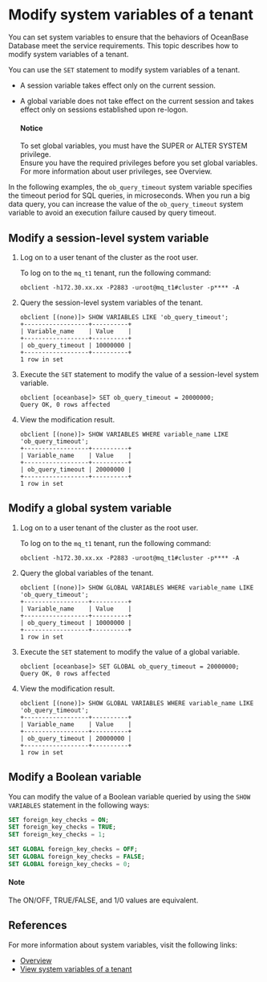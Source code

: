 # Modify system variables of a tenant

You can set system variables to ensure that the behaviors of OceanBase Database meet the service requirements. This topic describes how to modify system variables of a tenant.

You can use the `SET` statement to modify system variables of a tenant.

* A session variable takes effect only on the current session.
* A global variable does not take effect on the current session and takes effect only on sessions established upon re-logon.

  <main id="notice" type='notice'>
   <h4>Notice</h4>
   <p>To set global variables, you must have the SUPER or ALTER SYSTEM privilege. </br>Ensure you have the required privileges before you set global variables. For more information about user privileges, see <a xref="../../../7.reference/2.administrator-guide/2.basic-database-management/4.manage-tenants/5.manage-users-and-permissions/1.users-and-permissions/1.users-and-their-permissions.md">Overview</a>. </p>
  </main>

In the following examples, the `ob_query_timeout` system variable specifies the timeout period for SQL queries, in microseconds. When you run a big data query, you can increase the value of the `ob_query_timeout` system variable to avoid an execution failure caused by query timeout.

## Modify a session-level system variable

1. Log on to a user tenant of the cluster as the root user.

   To log on to the `mq_t1` tenant, run the following command:

   ```shell
   obclient -h172.30.xx.xx -P2883 -uroot@mq_t1#cluster -p**** -A
   ```

2. Query the session-level system variables of the tenant.

   ```shell
   obclient [(none)]> SHOW VARIABLES LIKE 'ob_query_timeout';
   +------------------+----------+
   | Variable_name    | Value    |
   +------------------+----------+
   | ob_query_timeout | 10000000 |
   +------------------+----------+
   1 row in set
   ```

3. Execute the `SET` statement to modify the value of a session-level system variable.

   ```shell
   obclient [oceanbase]> SET ob_query_timeout = 20000000;
   Query OK, 0 rows affected
   ```

4. View the modification result.

   ```shell
   obclient [(none)]> SHOW VARIABLES WHERE variable_name LIKE 'ob_query_timeout';
   +------------------+----------+
   | Variable_name    | Value    |
   +------------------+----------+
   | ob_query_timeout | 20000000 |
   +------------------+----------+
   1 row in set
   ```

## Modify a global system variable

1. Log on to a user tenant of the cluster as the root user.

   To log on to the `mq_t1` tenant, run the following command:

   ```shell
   obclient -h172.30.xx.xx -P2883 -uroot@mq_t1#cluster -p**** -A
   ```

2. Query the global variables of the tenant.

   ```shell
   obclient [(none)]> SHOW GLOBAL VARIABLES WHERE variable_name LIKE  'ob_query_timeout';
   +------------------+----------+
   | Variable_name    | Value    |
   +------------------+----------+
   | ob_query_timeout | 10000000 |
   +------------------+----------+
   1 row in set
   ```

3. Execute the `SET` statement to modify the value of a global variable.

   ```shell
   obclient [oceanbase]> SET GLOBAL ob_query_timeout = 20000000;
   Query OK, 0 rows affected
   ```

4. View the modification result.

   ```shell
   obclient [(none)]> SHOW GLOBAL VARIABLES WHERE variable_name LIKE 'ob_query_timeout';
   +------------------+----------+
   | Variable_name    | Value    |
   +------------------+----------+
   | ob_query_timeout | 20000000 |
   +------------------+----------+
   1 row in set
   ```

## Modify a Boolean variable

You can modify the value of a Boolean variable queried by using the `SHOW VARIABLES` statement in the following ways:

```sql
SET foreign_key_checks = ON;
SET foreign_key_checks = TRUE;
SET foreign_key_checks = 1;

SET GLOBAL foreign_key_checks = OFF;
SET GLOBAL foreign_key_checks = FALSE;
SET GLOBAL foreign_key_checks = 0;
```

<main id="notice" type='explain'>
 <h4>Note</h4>
 <p>The ON/OFF, TRUE/FALSE, and 1/0 values are equivalent. </p>
</main>

## References

For more information about system variables, visit the following links:

* [Overview](../../../7.reference/5.system-reference/2.system-variable-of-mysql-mode/1.overview-of-system-variables-of-mysql-mode.md)
* [View system variables of a tenant](6.view-system-variables-of-tenant.md)